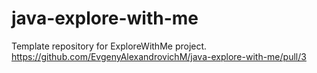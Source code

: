# java-explore-with-me
Template repository for ExploreWithMe project.
https://github.com/EvgenyAlexandrovichM/java-explore-with-me/pull/3